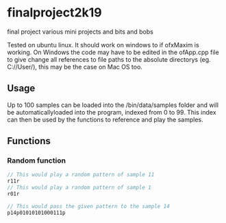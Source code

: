 # finalproject2k19

final project various mini projects and bits and bobs

Tested on ubuntu linux. It should work on windows to if ofxMaxim is working. On Windows the code may have to be edited in the ofApp.cpp file to give change all references to file paths to the absolute directorys (eg. C://User/), this may be the case on Mac OS too.

## Usage

Up to 100 samples can be loaded into the /bin/data/samples folder and will be automaticallyloaded into the program, indexed from 0 to 99. This index can then be used by the functions to reference and play the samples.

## Functions

### Random function


```c
// This would play a random pattern of sample 11
r11r
// This would play a random pattern of sample 1
r01r 
```

```c
// This would pass the given pattern to the sample 14
p14p01010101000111p

```
